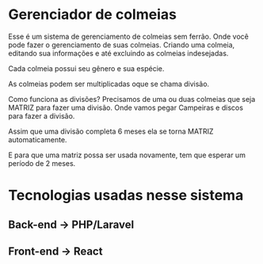 # Gerenciador de colmeias

Esse é um sistema de gerenciamento de colmeias sem ferrão. Onde você pode fazer o gerenciamento de suas colmeias. Criando uma colmeia, editando sua informações e até excluindo as colmeias indesejadas.

Cada colmeia possui seu gênero e sua espécie.

As colmeias podem ser multiplicadas oque se chama divisão.

Como funciona as divisões? Precisamos de uma ou duas colmeias que seja MATRIZ para fazer uma divisão. Onde vamos pegar Campeiras e discos para fazer a divisão.

Assim que uma divisão completa 6 meses ela se torna MATRIZ automaticamente.

E para que uma matriz possa ser usada novamente, tem que esperar um período de 2 meses.

# Tecnologias usadas nesse sistema

## Back-end -> PHP/Laravel

## Front-end -> React
